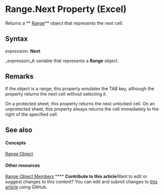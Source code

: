 
# Range.Next Property (Excel)

Returns a  ** [Range](b8207778-0dcc-4570-1234-f130532cc8cd.md)** object that represents the next cell.


## Syntax

 _expression_. **Next**

 _expression_A variable that represents a  **Range** object.


## Remarks

If the object is a range, this property emulates the TAB key, although the property returns the next cell without selecting it.

On a protected sheet, this property returns the next unlocked cell. On an unprotected sheet, this property always returns the cell immediately to the right of the specified cell.


## See also


#### Concepts


 [Range Object](b8207778-0dcc-4570-1234-f130532cc8cd.md)
#### Other resources


 [Range Object Members](4336bf81-1e63-7e44-1792-baf366a027a7.md)
****   **Contribute to this article**Want to edit or suggest changes to this content? You can edit and submit changes to  [this article](https://github.com/jhershey00/VBA_Excel_Test/OpenXMLCon/articles/10712827-9abd-6b8a-49e5-65e3554fcd87.md) using GitHub.

